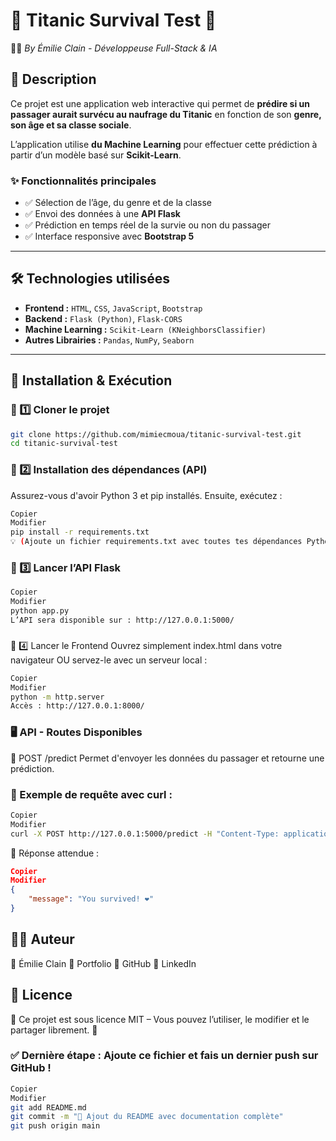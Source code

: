 # 🚢 Titanic Survival Test 🚢

🧑‍💻 _By Émilie Clain - Développeuse Full-Stack & IA_

## 🎯 Description

Ce projet est une application web interactive qui permet de **prédire si un passager aurait survécu au naufrage du Titanic** en fonction de son **genre, son âge et sa classe sociale**.

L’application utilise **du Machine Learning** pour effectuer cette prédiction à partir d’un modèle basé sur **Scikit-Learn**.

### ✨ Fonctionnalités principales

- ✅ Sélection de l’âge, du genre et de la classe
- ✅ Envoi des données à une **API Flask**
- ✅ Prédiction en temps réel de la survie ou non du passager
- ✅ Interface responsive avec **Bootstrap 5**

---

## 🛠 Technologies utilisées

- **Frontend :** `HTML`, `CSS`, `JavaScript`, `Bootstrap`
- **Backend :** `Flask (Python)`, `Flask-CORS`
- **Machine Learning :** `Scikit-Learn (KNeighborsClassifier)`
- **Autres Librairies :** `Pandas`, `NumPy`, `Seaborn`

---

## 🚀 Installation & Exécution

### 📌 1️⃣ Cloner le projet

```bash
git clone https://github.com/mimiecmoua/titanic-survival-test.git
cd titanic-survival-test
```

### 📌 2️⃣ Installation des dépendances (API)

Assurez-vous d'avoir Python 3 et pip installés. Ensuite, exécutez :

```bash
Copier
Modifier
pip install -r requirements.txt
💡 (Ajoute un fichier requirements.txt avec toutes tes dépendances Python si besoin.)
```

### 📌 3️⃣ Lancer l’API Flask

```bash
Copier
Modifier
python app.py
L’API sera disponible sur : http://127.0.0.1:5000/
```

###

📌 4️⃣ Lancer le Frontend
Ouvrez simplement index.html dans votre navigateur OU servez-le avec un serveur local :

```bash
Copier
Modifier
python -m http.server
Accès : http://127.0.0.1:8000/
```

### 🖥️ API - Routes Disponibles

🔹 POST /predict
Permet d'envoyer les données du passager et retourne une prédiction.

### 📌 Exemple de requête avec curl :

```bash
Copier
Modifier
curl -X POST http://127.0.0.1:5000/predict -H "Content-Type: application/json" -d "{\"sexe\":\"female\", \"age\":25, \"classe\":1}"
```

📌 Réponse attendue :

```json
Copier
Modifier
{
    "message": "You survived! ❤️"
}
```

## 👩‍💻 Auteur

👤 Émilie Clain
🔗 Portfolio
🐙 GitHub
💼 LinkedIn

## 🌟 Licence

📜 Ce projet est sous licence MIT – Vous pouvez l’utiliser, le modifier et le partager librement. 🚀

### ✅ Dernière étape : Ajoute ce fichier et fais un dernier push sur GitHub !

```bash
Copier
Modifier
git add README.md
git commit -m "📝 Ajout du README avec documentation complète"
git push origin main
```
